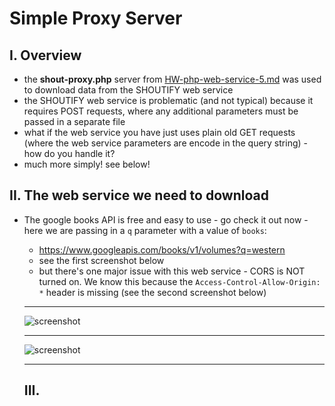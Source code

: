 # Simple Proxy Server

## I. Overview 

- the **shout-proxy.php** server from [HW-php-web-service-5.md](./HW-php-web-service-5.md) was used to download data from the SHOUTIFY web service
- the SHOUTIFY web service is problematic (and not typical) because it requires POST requests, where any additional parameters must be passed in a separate file
- what if the web service you have just uses plain old GET requests (where the web service parameters are encode in the query string) - how do you handle it?
- much more simply! see below!

## II. The web service we need to download
- The google books API is free and easy to use - go check it out now - here we are passing in a `q` parameter with a value of `books`:
  - https://www.googleapis.com/books/v1/volumes?q=western
  - see the first screenshot below
  - but there's one major issue with this web service - CORS is NOT turned on. We know this because the `Access-Control-Allow-Origin: *` header is missing (see the second screenshot below)
  
  <hr>
  
  ![screenshot](../_images/simple-proxy-server-1.jpg)
  
  <hr>
  
  ![screenshot](../_images/simple-proxy-server-1.jpg)
   
  <hr>
   
   ## III. 
  
  
  
